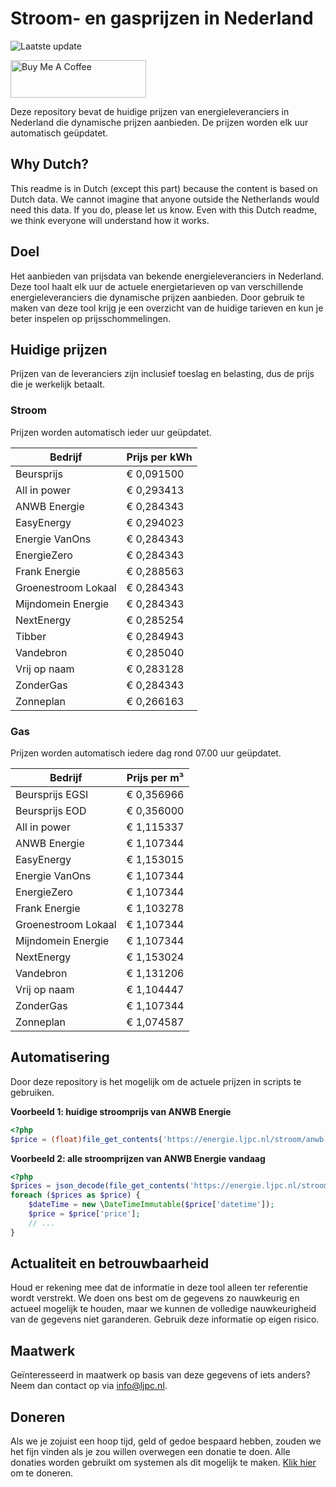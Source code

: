 # Stroom- en gasprijzen in Nederland

![Laatste update](https://img.shields.io/badge/laatste%20update-2023--05--05%2000%3A00%20CET-brightgreen)

<a href="https://www.buymeacoffee.com/Lars-" target="_blank"><img src="https://cdn.buymeacoffee.com/buttons/v2/default-orange.png" alt="Buy Me A Coffee" height="60" style="height: 60px !important;width: 217px !important;" ></a>

Deze repository bevat de huidige prijzen van energieleveranciers in Nederland die dynamische prijzen aanbieden. De prijzen worden elk uur automatisch geüpdatet.

## Why Dutch?

This readme is in Dutch (except this part) because the content is based on Dutch data. We cannot imagine that anyone outside the Netherlands would need this data. If you do, please let us know. Even with this Dutch readme, we think
everyone will understand how it works.

## Doel

Het aanbieden van prijsdata van bekende energieleveranciers in Nederland. Deze tool haalt elk uur de actuele energietarieven op van verschillende energieleveranciers die dynamische prijzen aanbieden. Door gebruik te maken van deze tool
krijg je een overzicht van de huidige tarieven en kun je beter inspelen op prijsschommelingen.

## Huidige prijzen

Prijzen van de leveranciers zijn inclusief toeslag en belasting, dus de prijs die je werkelijk betaalt.

### Stroom

Prijzen worden automatisch ieder uur geüpdatet.

 Bedrijf | Prijs per kWh 
---------|---------------
Beursprijs | € 0,091500
All in power | € 0,293413
ANWB Energie | € 0,284343
EasyEnergy | € 0,294023
Energie VanOns | € 0,284343
EnergieZero | € 0,284343
Frank Energie | € 0,288563
Groenestroom Lokaal | € 0,284343
Mijndomein Energie | € 0,284343
NextEnergy | € 0,285254
Tibber | € 0,284943
Vandebron | € 0,285040
Vrij op naam | € 0,283128
ZonderGas | € 0,284343
Zonneplan | € 0,266163


### Gas

Prijzen worden automatisch iedere dag rond 07.00 uur geüpdatet.

 Bedrijf | Prijs per m³ 
---------|--------------
Beursprijs EGSI | € 0,356966
Beursprijs EOD | € 0,356000
All in power | € 1,115337
ANWB Energie | € 1,107344
EasyEnergy | € 1,153015
Energie VanOns | € 1,107344
EnergieZero | € 1,107344
Frank Energie | € 1,103278
Groenestroom Lokaal | € 1,107344
Mijndomein Energie | € 1,107344
NextEnergy | € 1,153024
Vandebron | € 1,131206
Vrij op naam | € 1,104447
ZonderGas | € 1,107344
Zonneplan | € 1,074587


## Automatisering

Door deze repository is het mogelijk om de actuele prijzen in scripts te gebruiken.

**Voorbeeld 1: huidige stroomprijs van ANWB Energie**

```php
<?php
$price = (float)file_get_contents('https://energie.ljpc.nl/stroom/anwb-energie-nu.txt');

```

**Voorbeeld 2: alle stroomprijzen van ANWB Energie vandaag**

```php
<?php
$prices = json_decode(file_get_contents('https://energie.ljpc.nl/stroom/all-in-power-vandaag.json'),true);
foreach ($prices as $price) {
    $dateTime = new \DateTimeImmutable($price['datetime']);
    $price = $price['price'];
    // ...
}
```

## Actualiteit en betrouwbaarheid

Houd er rekening mee dat de informatie in deze tool alleen ter referentie wordt verstrekt. We doen ons best om de gegevens zo nauwkeurig en actueel mogelijk te houden, maar we kunnen de volledige nauwkeurigheid van de gegevens niet
garanderen. Gebruik deze informatie op eigen risico.

## Maatwerk

Geïnteresseerd in maatwerk op basis van deze gegevens of iets anders? Neem dan contact op
via [info@ljpc.nl](mailto:info@ljpc.nl?subject=Energie%20prijzen).

## Doneren

Als we je zojuist een hoop tijd, geld of gedoe bespaard hebben, zouden we het fijn vinden als je zou willen overwegen een
donatie te doen. Alle donaties worden gebruikt om systemen als dit mogelijk te
maken. [Klik hier](https://www.buymeacoffee.com/Lars-) om te doneren.

